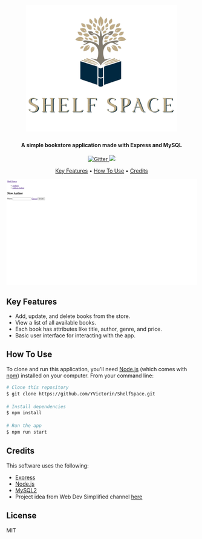 
<h1 align="center">
  <br>
  <a href=""><img src="/public/img/logo2.png" alt="Shelf Space" width="400"></a>
</h1>

<h4 align="center">A simple bookstore application made with Express and MySQL</h4>

<p align="center">
  <a href="">
    <img src="https://badge.fury.io/js/electron-markdownify.svg"
         alt="Gitter">
  </a>
  <a href="https://gitter.im/amitmerchant1990/electron-markdownify"><img src="https://badges.gitter.im/amitmerchant1990/electron-markdownify.svg"></a>


</p>

<p align="center">
  <a href="#key-features">Key Features</a> •
  <a href="#how-to-use">How To Use</a> •
  <a href="#credits">Credits</a> 
</p>

![screenshot](/public/img/usage.png)

## Key Features

- Add, update, and delete books from the store.
- View a list of all available books.
- Each book has attributes like title, author, genre, and price.
- Basic user interface for interacting with the app.


## How To Use

To clone and run this application, you'll need [Node.js](https://nodejs.org/en/download/) (which comes with [npm](http://npmjs.com)) installed on your computer. From your command line:

```bash
# Clone this repository
$ git clone https://github.com/YVictorin/ShelfSpace.git

# Install dependencies
$ npm install

# Run the app
$ npm run start
```


## Credits

This software uses the following:

- [Express](https://expressjs.com/)
- [Node.js](https://nodejs.org/)
- [MySQL2](https://www.npmjs.com/package/mysql2)
- Project idea from Web Dev Simplified channel [here](https://www.youtube.com/@WebDevSimplified)


## License

MIT




